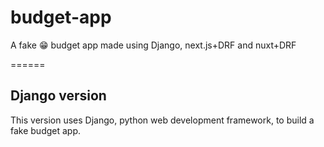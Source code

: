 # budget-app
A fake 😁 budget app made using Django, next.js+DRF and nuxt+DRF

======
## Django version
This version uses Django, python web development framework, to build a fake budget app.
